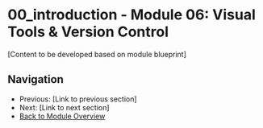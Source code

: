 # 00_introduction - Module 06: Visual Tools & Version Control

[Content to be developed based on module blueprint]

## Navigation
- Previous: [Link to previous section]
- Next: [Link to next section]
- [Back to Module Overview](README.md)
